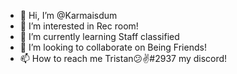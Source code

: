 - 👋 Hi, I’m @Karmaisdum
- 👀 I’m interested in Rec room!
- 🌱 I’m currently learning Staff classified  
- 💞️ I’m looking to collaborate on Being Friends!
- 📫 How to reach me Tristan😕✌#2937 my discord!

<!---
Karmaisdum/Karmaisdum is a ✨ special ✨ repository because its `README.md` (this file) appears on your GitHub profile.
You can click the Preview link to take a look at your changes.
--->
